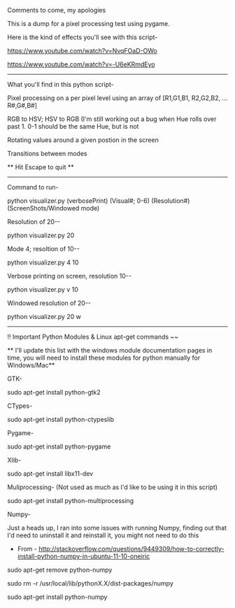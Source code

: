 Comments to come, my apologies

This is a dump for a pixel processing test using pygame.

Here is the kind of effects you'll see with this script-

https://www.youtube.com/watch?v=NvqFOaD-OWo

https://www.youtube.com/watch?v=-U6eKRmdEyo

-----------------

What you'll find in this python script-

Pixel processing on a per pixel level using an array of [R1,G1,B1, R2,G2,B2, ... R#,G#,B#]

RGB to HSV;  HSV to RGB (I'm still working out a bug when Hue rolls over past 1.  0-1 should be the same Hue, but is not

Rotating values around a given postion in the screen

Transitions between modes

** Hit Escape to quit **

-----------------

Command to run- 

python visualizer.py (verbosePrint) (Visual#; 0-6) (Resolution#) (ScreenShots/Windowed mode)

Resolution of 20--

python visualizer.py 20

Mode 4; resoltion of 10--

python visualizer.py 4 10

Verbose printing on screen, resolution 10--

python visualizer.py v 10

Windowed resolution of 20--

python visualizer.py 20 w

-----------------

!! Important Python Modules & Linux apt-get commands ~~

** I'll update this list with the windows module documentation pages in time, you will need to install these modules for python manually for Windows/Mac**

GTK-

sudo apt-get install python-gtk2


CTypes-

sudo apt-get install python-ctypeslib



Pygame-

sudo apt-get install python-pygame


Xlib-

sudo apt-get install libx11-dev



Muliprocessing- (Not used as much as I'd like to be using it in this script)

sudo apt-get install python-multiprocessing



Numpy-

Just a heads up, I ran into some issues with running Numpy, finding out that I'd need to uninstall it and reinstall it, you 
might not need to do this

- From - http://stackoverflow.com/questions/9449309/how-to-correctly-install-python-numpy-in-ubuntu-11-10-oneiric

sudo apt-get remove python-numpy

sudo rm -r /usr/local/lib/pythonX.X/dist-packages/numpy

sudo apt-get install python-numpy
